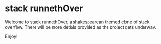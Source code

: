 # stack runnethOver

Welcome to stack runnethOver, a shakespearean themed clone of stack overflow. There will be more detials provided as the project gets underway. 

Enjoy!
